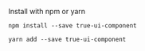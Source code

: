 Install with npm or yarn

``
  npm install --save true-ui-component
``

``
  yarn add --save true-ui-component
``